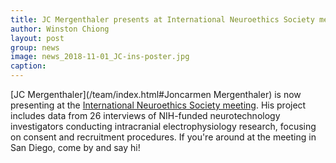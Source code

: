 ```yaml
---
title: JC Mergenthaler presents at International Neuroethics Society meeting 2018 in San Diego
author: Winston Chiong
layout: post
group: news
image: news_2018-11-01_JC-ins-poster.jpg
caption: 
---
```

[JC Mergenthaler](/team/index.html#Joncarmen Mergenthaler) is now presenting at the [International Neuroethics Society meeting](https://www.neuroethicssociety.org/meeting-program). 
His project includes data from 26 interviews of NIH-funded neurotechnology investigators conducting intracranial 
electrophysiology research, focusing on consent and recruitment procedures. If you're around at the meeting in San Diego, 
come by and say hi!
